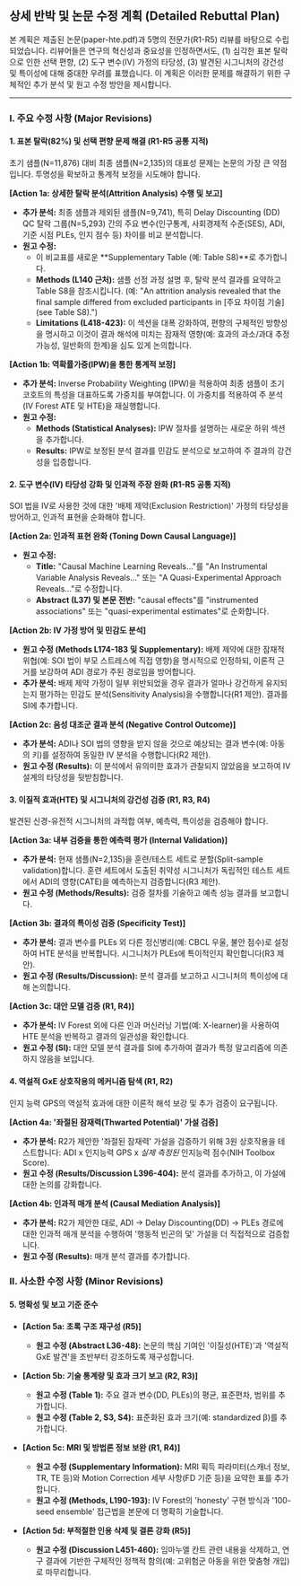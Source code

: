 ## 상세 반박 및 논문 수정 계획 (Detailed Rebuttal Plan)

본 계획은 제출된 논문(paper-hte.pdf)과 5명의 전문가(R1-R5) 리뷰를 바탕으로 수립되었습니다. 리뷰어들은 연구의 혁신성과 중요성을 인정하면서도, (1) 심각한 표본 탈락으로 인한 선택 편향, (2) 도구 변수(IV) 가정의 타당성, (3) 발견된 시그니처의 강건성 및 특이성에 대해 중대한 우려를 표했습니다. 이 계획은 이러한 문제를 해결하기 위한 구체적인 추가 분석 및 원고 수정 방안을 제시합니다.

---

### I. 주요 수정 사항 (Major Revisions)

#### 1. 표본 탈락(82%) 및 선택 편향 문제 해결 (R1-R5 공통 지적)

초기 샘플(N=11,876) 대비 최종 샘플(N=2,135)의 대표성 문제는 논문의 가장 큰 약점입니다. 투명성을 확보하고 통계적 보정을 시도해야 합니다.

**[Action 1a: 상세한 탈락 분석(Attrition Analysis) 수행 및 보고]**

*   **추가 분석:** 최종 샘플과 제외된 샘플(N=9,741), 특히 Delay Discounting (DD) QC 탈락 그룹(N=5,293) 간의 주요 변수(인구통계, 사회경제적 수준(SES), ADI, 기준 시점 PLEs, 인지 점수 등) 차이를 비교 분석합니다.
*   **원고 수정:**
    *   이 비교표를 새로운 **Supplementary Table (예: Table S8)**로 추가합니다.
    *   **Methods (L140 근처):** 샘플 선정 과정 설명 후, 탈락 분석 결과를 요약하고 Table S8을 참조시킵니다. (예: "An attrition analysis revealed that the final sample differed from excluded participants in [주요 차이점 기술] (see Table S8).")
    *   **Limitations (L418-423):** 이 섹션을 대폭 강화하여, 편향의 구체적인 방향성을 명시하고 이것이 결과 해석에 미치는 잠재적 영향(예: 효과의 과소/과대 추정 가능성, 일반화의 한계)을 심도 있게 논의합니다.

**[Action 1b: 역확률가중(IPW)을 통한 통계적 보정]**

*   **추가 분석:** Inverse Probability Weighting (IPW)을 적용하여 최종 샘플이 초기 코호트의 특성을 대표하도록 가중치를 부여합니다. 이 가중치를 적용하여 주 분석(IV Forest ATE 및 HTE)을 재실행합니다.
*   **원고 수정:**
    *   **Methods (Statistical Analyses):** IPW 절차를 설명하는 새로운 하위 섹션을 추가합니다.
    *   **Results:** IPW로 보정된 분석 결과를 민감도 분석으로 보고하여 주 결과의 강건성을 입증합니다.

#### 2. 도구 변수(IV) 타당성 강화 및 인과적 주장 완화 (R1-R5 공통 지적)

SOI 법을 IV로 사용한 것에 대한 '배제 제약(Exclusion Restriction)' 가정의 타당성을 방어하고, 인과적 표현을 순화해야 합니다.

**[Action 2a: 인과적 표현 완화 (Toning Down Causal Language)]**

*   **원고 수정:**
    *   **Title:** "Causal Machine Learning Reveals..."를 "An Instrumental Variable Analysis Reveals..." 또는 "A Quasi-Experimental Approach Reveals..."로 수정합니다.
    *   **Abstract (L37) 및 본문 전반:** "causal effects"를 "instrumented associations" 또는 "quasi-experimental estimates"로 순화합니다.

**[Action 2b: IV 가정 방어 및 민감도 분석]**

*   **원고 수정 (Methods L174-183 및 Supplementary):** 배제 제약에 대한 잠재적 위협(예: SOI 법이 부모 스트레스에 직접 영향)을 명시적으로 인정하되, 이론적 근거를 보강하여 ADI 경로가 주된 경로임을 방어합니다.
*   **추가 분석:** 배제 제약 가정이 일부 위반되었을 경우 결과가 얼마나 강건하게 유지되는지 평가하는 민감도 분석(Sensitivity Analysis)을 수행합니다(R1 제안). 결과를 SI에 추가합니다.

**[Action 2c: 음성 대조군 결과 분석 (Negative Control Outcome)]**

*   **추가 분석:** ADI나 SOI 법의 영향을 받지 않을 것으로 예상되는 결과 변수(예: 아동의 키)를 설정하여 동일한 IV 분석을 수행합니다(R2 제안).
*   **원고 수정 (Results):** 이 분석에서 유의미한 효과가 관찰되지 않았음을 보고하여 IV 설계의 타당성을 뒷받침합니다.

#### 3. 이질적 효과(HTE) 및 시그니처의 강건성 검증 (R1, R3, R4)

발견된 신경-유전적 시그니처의 과적합 여부, 예측력, 특이성을 검증해야 합니다.

**[Action 3a: 내부 검증을 통한 예측력 평가 (Internal Validation)]**

*   **추가 분석:** 현재 샘플(N=2,135)을 훈련/테스트 세트로 분할(Split-sample validation)합니다. 훈련 세트에서 도출된 취약성 시그니처가 독립적인 테스트 세트에서 ADI의 영향(CATE)을 예측하는지 검증합니다(R3 제안).
*   **원고 수정 (Methods/Results):** 검증 절차를 기술하고 예측 성능 결과를 보고합니다.

**[Action 3b: 결과의 특이성 검증 (Specificity Test)]**

*   **추가 분석:** 결과 변수를 PLEs 외 다른 정신병리(예: CBCL 우울, 불안 점수)로 설정하여 HTE 분석을 반복합니다. 시그니처가 PLEs에 특이적인지 확인합니다(R3 제안).
*   **원고 수정 (Results/Discussion):** 분석 결과를 보고하고 시그니처의 특이성에 대해 논의합니다.

**[Action 3c: 대안 모델 검증 (R1, R4)]**

*   **추가 분석:** IV Forest 외에 다른 인과 머신러닝 기법(예: X-learner)을 사용하여 HTE 분석을 반복하고 결과의 일관성을 확인합니다.
*   **원고 수정 (SI):** 대안 모델 분석 결과를 SI에 추가하여 결과가 특정 알고리즘에 의존하지 않음을 보입니다.

#### 4. 역설적 GxE 상호작용의 메커니즘 탐색 (R1, R2)

인지 능력 GPS의 역설적 효과에 대한 이론적 해석 보강 및 추가 검증이 요구됩니다.

**[Action 4a: '좌절된 잠재력(Thwarted Potential)' 가설 검증]**

*   **추가 분석:** R2가 제안한 '좌절된 잠재력' 가설을 검증하기 위해 3원 상호작용을 테스트합니다: ADI x 인지능력 GPS x *실제 측정된* 인지능력 점수(NIH Toolbox Score).
*   **원고 수정 (Results/Discussion L396-404):** 분석 결과를 추가하고, 이 가설에 대한 논의를 강화합니다.

**[Action 4b: 인과적 매개 분석 (Causal Mediation Analysis)]**

*   **추가 분석:** R2가 제안한 대로, ADI → Delay Discounting(DD) → PLEs 경로에 대한 인과적 매개 분석을 수행하여 '행동적 빈곤의 덫' 가설을 더 직접적으로 검증합니다.
*   **원고 수정 (Results):** 매개 분석 결과를 추가합니다.

### II. 사소한 수정 사항 (Minor Revisions)

#### 5. 명확성 및 보고 기준 준수

*   **[Action 5a: 초록 구조 재구성 (R5)]**
    *   **원고 수정 (Abstract L36-48):** 논문의 핵심 기여인 '이질성(HTE)'과 '역설적 GxE 발견'을 초반부터 강조하도록 재구성합니다.

*   **[Action 5b: 기술 통계량 및 효과 크기 보고 (R2, R3)]**
    *   **원고 수정 (Table 1):** 주요 결과 변수(DD, PLEs)의 평균, 표준편차, 범위를 추가합니다.
    *   **원고 수정 (Table 2, S3, S4):** 표준화된 효과 크기(예: standardized β)를 추가합니다.

*   **[Action 5c: MRI 및 방법론 정보 보완 (R1, R4)]**
    *   **원고 수정 (Supplementary Information):** MRI 획득 파라미터(스캐너 정보, TR, TE 등)와 Motion Correction 세부 사항(FD 기준 등)을 요약한 표를 추가합니다.
    *   **원고 수정 (Methods, L190-193):** IV Forest의 'honesty' 구현 방식과 '100-seed ensemble' 접근법을 본문에 더 명확히 기술합니다.

*   **[Action 5d: 부적절한 인용 삭제 및 결론 강화 (R5)]**
    *   **원고 수정 (Discussion L451-460):** 임마누엘 칸트 관련 내용을 삭제하고, 연구 결과에 기반한 구체적인 정책적 함의(예: 고위험군 아동을 위한 맞춤형 개입)로 마무리합니다.